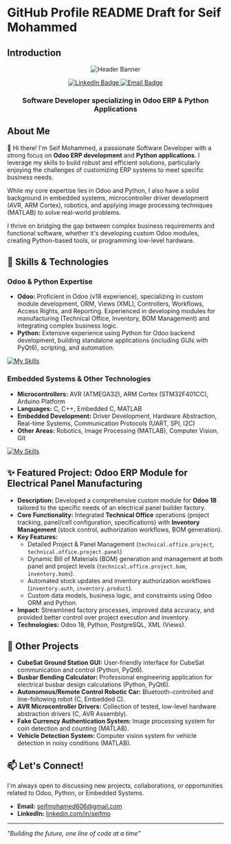# GitHub Profile README Draft for Seif Mohammed

## Introduction

<p align="center">
  <img src="https://capsule-render.vercel.app/api?type=wave&color=gradient&height=150&text=Hi%2C%20I'm%20Seif%20Mohammed%20%F0%9F%91%8B&fontSize=60&fontAlignY=45&animation=fadeIn" alt="Header Banner"/>
</p>

<p align="center">
  <a href="https://linkedin.com/in/seifmo" target="_blank">
    <img src="https://img.shields.io/badge/LinkedIn-0077B5?style=for-the-badge&logo=linkedin&logoColor=white" alt="LinkedIn Badge"/>
  </a>
  <a href="mailto:seifmohamed606@gmail.com">
    <img src="https://img.shields.io/badge/Email-D14836?style=for-the-badge&logo=gmail&logoColor=white" alt="Email Badge"/>
  </a>
</p>

<h3 align="center">Software Developer specializing in Odoo ERP & Python Applications</h3>



## About Me

👋 Hi there! I'm Seif Mohammed, a passionate Software Developer with a strong focus on **Odoo ERP development** and **Python applications**. I leverage my skills to build robust and efficient solutions, particularly enjoying the challenges of customizing ERP systems to meet specific business needs.

While my core expertise lies in Odoo and Python, I also have a solid background in embedded systems, microcontroller driver development (AVR, ARM Cortex), robotics, and applying image processing techniques (MATLAB) to solve real-world problems.

I thrive on bridging the gap between complex business requirements and functional software, whether it's developing custom Odoo modules, creating Python-based tools, or programming low-level hardware.

## 🚀 Skills & Technologies

### Odoo & Python Expertise

*   **Odoo:** Proficient in Odoo (v18 experience), specializing in custom module development, ORM, Views (XML), Controllers, Workflows, Access Rights, and Reporting. Experienced in developing modules for manufacturing (Technical Office, Inventory, BOM Management) and integrating complex business logic.
*   **Python:** Extensive experience using Python for Odoo backend development, building standalone applications (including GUIs with PyQt6), scripting, and automation.

[![My Skills](https://skillicons.dev/icons?i=odoo,python,pyqt,postgres)](https://skillicons.dev)

### Embedded Systems & Other Technologies

*   **Microcontrollers:** AVR (ATMEGA32), ARM Cortex (STM32F401CC), Arduino Platform
*   **Languages:** C, C++, Embedded C, MATLAB
*   **Embedded Development:** Driver Development, Hardware Abstraction, Real-time Systems, Communication Protocols (UART, SPI, I2C)
*   **Other Areas:** Robotics, Image Processing (MATLAB), Computer Vision, Git

[![My Skills](https://skillicons.dev/icons?i=c,cpp,embedded,arduino,raspberrypi,matlab,git)](https://skillicons.dev)

## ✨ Featured Project: Odoo ERP Module for Electrical Panel Manufacturing

*   **Description:** Developed a comprehensive custom module for **Odoo 18** tailored to the specific needs of an electrical panel builder factory.
*   **Core Functionality:** Integrated **Technical Office** operations (project tracking, panel/cell configuration, specifications) with **Inventory Management** (stock control, authorization workflows, BOM generation).
*   **Key Features:**
    *   Detailed Project & Panel Management (`technical.office.project`, `technical.office.project.panel`)
    *   Dynamic Bill of Materials (BOM) generation and management at both panel and project levels (`technical.office.project.bom`, `inventory.boms`).
    *   Automated stock updates and inventory authorization workflows (`inventory.auth`, `inventory.product`).
    *   Custom data models, business logic, and constraints using Odoo ORM and Python.
*   **Impact:** Streamlined factory processes, improved data accuracy, and provided better control over project execution and inventory.
*   **Technologies:** Odoo 18, Python, PostgreSQL, XML (Views).

## 🔧 Other Projects

*   **CubeSat Ground Station GUI:** User-friendly interface for CubeSat communication and control (Python, PyQt6).
*   **Busbar Bending Calculator:** Professional engineering application for electrical busbar design calculations (Python, PyQt6).
*   **Autonomous/Remote Control Robotic Car:** Bluetooth-controlled and line-following robot (C, Embedded C).
*   **AVR Microcontroller Drivers:** Collection of tested, low-level hardware abstraction drivers (C, AVR Assembly).
*   **Fake Currency Authentication System:** Image processing system for coin detection and counting (MATLAB).
*   **Vehicle Detection System:** Computer vision system for vehicle detection in noisy conditions (MATLAB).


## 📫 Let's Connect!

I'm always open to discussing new projects, collaborations, or opportunities related to Odoo, Python, or Embedded Systems.

*   **Email:** [seifmohamed606@gmail.com](mailto:seifmohamed606@gmail.com)
*   **LinkedIn:** [linkedin.com/in/seifmo](https://linkedin.com/in/seifmo)

---

_"Building the future, one line of code at a time"_
